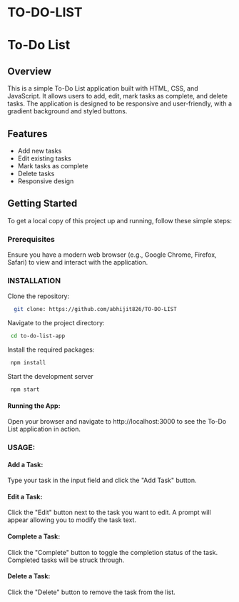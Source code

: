 # TO-DO-LIST
# To-Do List

## Overview

This is a simple To-Do List application built with HTML, CSS, and JavaScript. It allows users to add, edit, mark tasks as complete, and delete tasks. The application is designed to be responsive and user-friendly, with a gradient background and styled buttons.

## Features

- Add new tasks
- Edit existing tasks
- Mark tasks as complete
- Delete tasks
- Responsive design

## Getting Started

To get a local copy of this project up and running, follow these simple steps:

### Prerequisites

Ensure you have a modern web browser (e.g., Google Chrome, Firefox, Safari) to view and interact with the application.

### INSTALLATION

Clone the repository:

```bash
  git clone: https://github.com/abhijit826/TO-DO-LIST

```
Navigate to the project directory:
```bash
 cd to-do-list-app
```
Install the required packages:
```bash
 npm install
```
Start the development server
```bash
 npm start
```

#### Running the App:

Open your browser and navigate to http://localhost:3000 to see the To-Do List application in action.

###    USAGE: 
#### Add a Task:
 Type your task in the input field and click the "Add Task" button.

#### Edit a Task: 
Click the "Edit" button next to the task you want to edit. A prompt will appear allowing you to modify the task text.

#### Complete a Task:
 Click the "Complete" button to toggle the completion status of the task. Completed tasks will be struck through.

#### Delete a Task: 
Click the "Delete" button to remove the task from the list.
